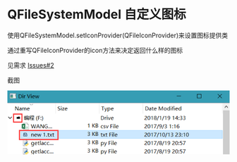# QFileSystemModel 自定义图标

使用QFileSystemModel.setIconProvider(QFileIconProvider)来设置图标提供类

通过重写QFileIconProvider的icon方法来决定返回什么样的图标

见需求 [Issues#2](https://github.com/892768447/PyQt/issues/2)

截图

![1](ScreenShot/1.png)